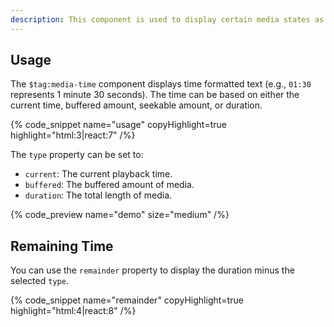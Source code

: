 ```yaml
---
description: This component is used to display certain media states as a unit of time, such as the current time or duration.
---
```


## Usage

The `$tag:media-time` component displays time formatted text (e.g., `01:30` represents 1 minute
30 seconds). The time can be based on either the current time, buffered amount, seekable amount,
or duration.

{% code_snippet name="usage" copyHighlight=true highlight="html:3|react:7" /%}

The `type` property can be set to:

- `current`: The current playback time.
- `buffered`: The buffered amount of media.
- `duration`: The total length of media.

{% code_preview name="demo" size="medium" /%}

## Remaining Time

You can use the `remainder` property to display the duration minus the selected `type`.

{% code_snippet name="remainder" copyHighlight=true highlight="html:4|react:8" /%}
